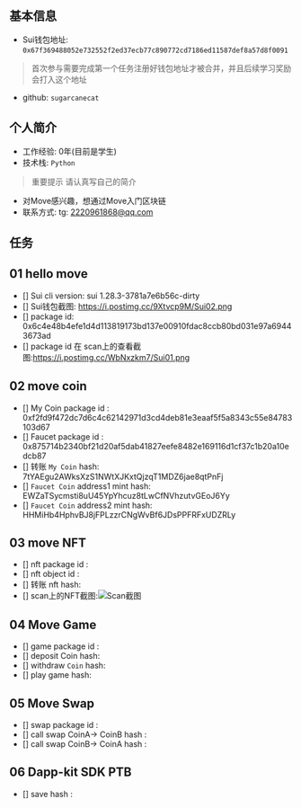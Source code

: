 ## 基本信息
- Sui钱包地址: `0x67f369488052e732552f2ed37ecb77c890772cd7186ed11587def8a57d8f0091`
> 首次参与需要完成第一个任务注册好钱包地址才被合并，并且后续学习奖励会打入这个地址
- github: `sugarcanecat`

## 个人简介
- 工作经验: 0年(目前是学生)
- 技术栈:  `Python`
> 重要提示 请认真写自己的简介
- 对Move感兴趣，想通过Move入门区块链
- 联系方式: tg: 2220961868@qq.com

## 任务

##   01 hello move  
- [] Sui cli version:    sui 1.28.3-3781a7e6b56c-dirty
- [] Sui钱包截图: https://i.postimg.cc/9Xtvcp9M/Sui02.png
- [] package id:    0x6c4e48b4efe1d4d113819173bd137e00910fdac8ccb80bd031e97a69443673ad
- [] package id 在 scan上的查看截图:https://i.postimg.cc/WbNxzkm7/Sui01.png

##   02 move coin
- [] My Coin package id : 0xf2fd9f472dc7d6c4c62142971d3cd4deb81e3eaaf5f5a8343c55e84783103d67
- [] Faucet package id : 0x875714b2340bf21d20af5dab41827eefe8482e169116d1cf37c1b20a10edcb87
- [] 转账 `My Coin` hash: 7tYAEgu2AWksXzS1NWtXJKxtQjzqT1MDZ6jae8qtPnFj
- [] `Faucet Coin` address1 mint hash: EWZaTSycmsti8uU45YpYhcuz8tLwCfNVhzutvGEoJ6Yy
- [] `Faucet Coin` address2 mint hash: HHMiHb4HphvBJ8jFPLzzrCNgWvBf6JDsPPFRFxUDZRLy

##   03 move NFT
- [] nft package id :
- [] nft object id : 
- [] 转账 nft  hash:
- [] scan上的NFT截图:![Scan截图](./images/你的图片地址)

##   04 Move Game
- [] game package id :
- [] deposit Coin hash:
- [] withdraw `Coin` hash:
- [] play game hash:

##   05 Move Swap
- [] swap package id :
- [] call swap CoinA-> CoinB  hash :
- [] call swap CoinB-> CoinA  hash :

##   06 Dapp-kit SDK PTB
- [] save hash :
